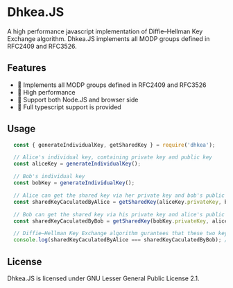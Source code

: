 # Dhkea.JS

A high performance javascript implementation of Diffie–Hellman Key Exchange algorithm. Dhkea.JS implements all MODP groups defined in RFC2409 and RFC3526.

## Features
- :rabbit: Implements all MODP groups defined in RFC2409 and RFC3526
- :rabbit: High performance
- :rabbit: Support both Node.JS and browser side
- :rabbit: Full typescript support is provided

## Usage

```javascript
  const { generateIndividualKey, getSharedKey } = require('dhkea');

  // Alice's individual key, containing private key and public key
  const aliceKey = generateIndividualKey(); 

  // Bob's individual key
  const bobKey = generateIndividualKey();

  // Alice can get the shared key via her private key and bob's public key
  const sharedKeyCaculatedByAlice = getSharedKey(aliceKey.privateKey, bobKey.publicKey);

  // Bob can get the shared key via his private key and alice's public key
  const sharedKeyCaculatedByBob = getSharedKey(bobKey.privateKey, aliceKey.publicKey);

  // Diffie–Hellman Key Exchange algorithm gurantees that these two keys are the same
  console.log(sharedKeyCaculatedByAlice === sharedKeyCaculatedByBob); // true

```

## License

Dhkea.JS is licensed under GNU Lesser General Public License 2.1.
